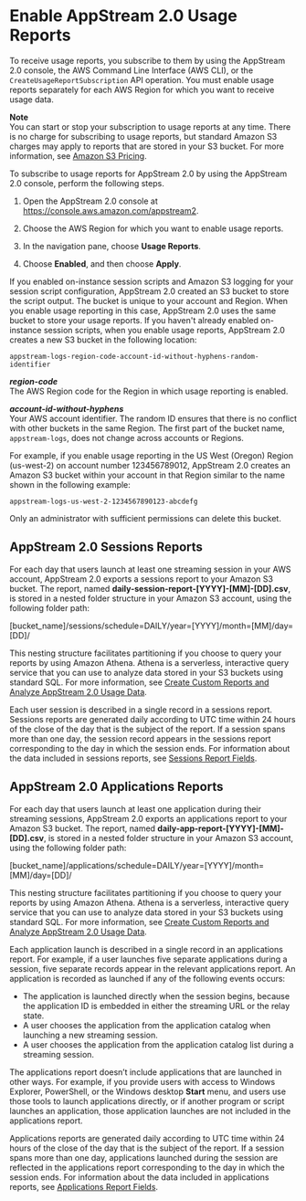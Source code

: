# Enable AppStream 2\.0 Usage Reports<a name="enable-usage-reports"></a>

To receive usage reports, you subscribe to them by using the AppStream 2\.0 console, the AWS Command Line Interface \(AWS CLI\), or the `CreateUsageReportSubscription` API operation\. You must enable usage reports separately for each AWS Region for which you want to receive usage data\.

**Note**  
You can start or stop your subscription to usage reports at any time\. There is no charge for subscribing to usage reports, but standard Amazon S3 charges may apply to reports that are stored in your S3 bucket\. For more information, see [Amazon S3 Pricing](https://aws.amazon.com/s3/pricing/)\.

To subscribe to usage reports for AppStream 2\.0 by using the AppStream 2\.0 console, perform the following steps\. 

1. Open the AppStream 2\.0 console at [https://console\.aws\.amazon\.com/appstream2](https://console.aws.amazon.com/appstream2)\.

1. Choose the AWS Region for which you want to enable usage reports\.

1. In the navigation pane, choose **Usage Reports**\.

1. Choose **Enabled**, and then choose **Apply**\.

If you enabled on\-instance session scripts and Amazon S3 logging for your session script configuration, AppStream 2\.0 created an S3 bucket to store the script output\. The bucket is unique to your account and Region\. When you enable usage reporting in this case, AppStream 2\.0 uses the same bucket to store your usage reports\. If you haven't already enabled on\-instance session scripts, when you enable usage reports, AppStream 2\.0 creates a new S3 bucket in the following location:

```
appstream-logs-region-code-account-id-without-hyphens-random-identifier
```

***region\-code***  
The AWS Region code for the Region in which usage reporting is enabled\.

***account\-id\-without\-hyphens***  
Your AWS account identifier\. The random ID ensures that there is no conflict with other buckets in the same Region\. The first part of the bucket name, `appstream-logs`, does not change across accounts or Regions\.

For example, if you enable usage reporting in the US West \(Oregon\) Region \(us\-west\-2\) on account number 123456789012, AppStream 2\.0 creates an Amazon S3 bucket within your account in that Region similar to the name shown in the following example: 

```
appstream-logs-us-west-2-1234567890123-abcdefg
```

Only an administrator with sufficient permissions can delete this bucket\.

## AppStream 2\.0 Sessions Reports<a name="usage-report-types-sessions-reports"></a>

For each day that users launch at least one streaming session in your AWS account, AppStream 2\.0 exports a sessions report to your Amazon S3 bucket\. The report, named **daily\-session\-report\-\[YYYY\]\-\[MM\]\-\[DD\]\.csv**, is stored in a nested folder structure in your Amazon S3 account, using the following folder path:

\[bucket\_name\]/sessions/schedule=DAILY/year=\[YYYY\]/month=\[MM\]/day=\[DD\]/

This nesting structure facilitates partitioning if you choose to query your reports by using Amazon Athena\. Athena is a serverless, interactive query service that you can use to analyze data stored in your S3 buckets using standard SQL\. For more information, see [Create Custom Reports and Analyze AppStream 2\.0 Usage Data](configure-custom-reports-analyze-usage-data.md)\.

Each user session is described in a single record in a sessions report\. Sessions reports are generated daily according to UTC time within 24 hours of the close of the day that is the subject of the report\. If a session spans more than one day, the session record appears in the sessions report corresponding to the day in which the session ends\. For information about the data included in sessions reports, see [Sessions Report Fields](usage-reports-fields.md#usage-reports-fields-sessions-reports)\. 

## AppStream 2\.0 Applications Reports<a name="usage-report-types-applications-reports"></a>

For each day that users launch at least one application during their streaming sessions, AppStream 2\.0 exports an applications report to your Amazon S3 bucket\. The report, named **daily\-app\-report\-\[YYYY\]\-\[MM\]\-\[DD\]\.csv**, is stored in a nested folder structure in your Amazon S3 account, using the following folder path:

\[bucket\_name\]/applications/schedule=DAILY/year=\[YYYY\]/month=\[MM\]/day=\[DD\]/

This nesting structure facilitates partitioning if you choose to query your reports by using Amazon Athena\. Athena is a serverless, interactive query service that you can use to analyze data stored in your S3 buckets using standard SQL\. For more information, see [Create Custom Reports and Analyze AppStream 2\.0 Usage Data](configure-custom-reports-analyze-usage-data.md)\.

Each application launch is described in a single record in an applications report\. For example, if a user launches five separate applications during a session, five separate records appear in the relevant applications report\. An application is recorded as launched if any of the following events occurs:
+ The application is launched directly when the session begins, because the application ID is embedded in either the streaming URL or the relay state\.
+ A user chooses the application from the application catalog when launching a new streaming session\.
+ A user chooses the application from the application catalog list during a streaming session\.

The applications report doesn’t include applications that are launched in other ways\. For example, if you provide users with access to Windows Explorer, PowerShell, or the Windows desktop **Start** menu, and users use those tools to launch applications directly, or if another program or script launches an application, those application launches are not included in the applications report\.

Applications reports are generated daily according to UTC time within 24 hours of the close of the day that is the subject of the report\. If a session spans more than one day, applications launched during the session are reflected in the applications report corresponding to the day in which the session ends\. For information about the data included in applications reports, see [Applications Report Fields](usage-reports-fields.md#usage-reports-fields-applications-reports)\. 